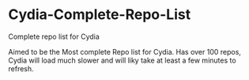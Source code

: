 # Cydia-Complete-Repo-List
Complete repo list for Cydia


Aimed to be the Most complete Repo list for Cydia. Has over 100 repos, Cydia will load much slower and will liky take at least a few minutes to refresh.

